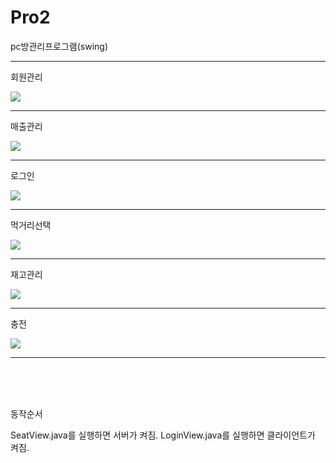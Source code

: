 # Pro2
pc방관리프로그램(swing)
<hr>

<p>회원관리</p>
<img src="https://user-images.githubusercontent.com/28914420/52546119-22c93480-2e00-11e9-9251-6e838d81a89f.png">
<hr>
<p>매출관리</p>
<img src="https://user-images.githubusercontent.com/28914420/52546121-2361cb00-2e00-11e9-9c0c-bb8e23d9e0ac.png">
<hr>
<p>로그인</p>
<img src="https://user-images.githubusercontent.com/28914420/52546122-2361cb00-2e00-11e9-9b20-5b069bb1b714.png">
<hr>
<p>먹거리선택</p>
<img src="https://user-images.githubusercontent.com/28914420/52546123-2361cb00-2e00-11e9-98fe-1996a272bf27.png">
<hr>
<p>재고관리</p>
<img src="https://user-images.githubusercontent.com/28914420/52546125-2361cb00-2e00-11e9-8c74-91134d7f6da0.png">
<hr>
<p>충전</p>
<img src="https://user-images.githubusercontent.com/28914420/52546126-23fa6180-2e00-11e9-9eb0-b2785dbdb170.png">
<hr>
<br><br><br>
<p>동작순서</p>
SeatView.java를 실행하면 서버가 켜짐.
LoginView.java를 실행하면 클라이언트가 켜짐.
